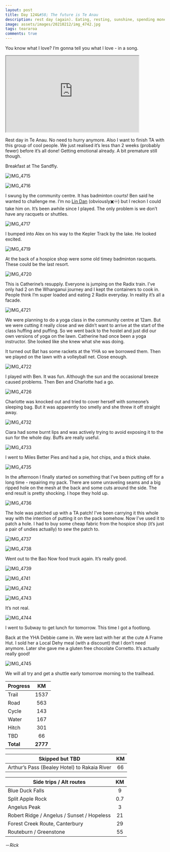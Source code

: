 ```yaml
---
layout: post
title: Day 124&#58; The future is Te Anau
description: rest day (again). Eating, resting, sunshine, spending money. Oh and I played some badminton. It was great.  I tried to repair my pack. That was not so great. 
image: assets/images/20210212/img_4742.jpg
tags: teararoa
comments: true
---
```


You know what I love? I’m gonna tell you what I love - in a song. 

<iframe width="420" height="240"
src="https://www.youtube.com/embed/OnR-iS06wU4">
</iframe>

Rest day in Te Anau. No need to hurry anymore. Also I want to finish TA with this group of cool people. We just realised it’s less than 2 weeks (probably fewer) before it’s all done! Getting emotional already. A bit premature still though. 

Breakfast at The Sandfly. 

![IMG_4715](/assets/images/20210212/img_4715.jpg)

![IMG_4716](/assets/images/20210212/img_4716.jpg)

I swung by the community centre. It has badminton courts! Ben said he wanted to challenge me. I’m no [Lin Dan](https://en.wikipedia.org/wiki/Lin_Dan) (obviously✖️♾) but I reckon I could take him on. It’s been awhile since I played. The only problem is we don’t have any racquets or shuttles. 

![IMG_4717](/assets/images/20210212/img_4717.jpg)

I bumped into Alex on his way to the Kepler Track by the lake. He looked excited. 

![IMG_4719](/assets/images/20210212/img_4719.jpg)

At the back of a hospice shop were some old timey badminton racquets. These could be the last resort. 

![IMG_4720](/assets/images/20210212/img_4720.jpg)

This is Catherine’s resupply. Everyone is jumping on the Radix train. I’ve only had 2 on the Whanganui journey and I kept the containers  to cook in. People think I’m super loaded and eating 2 Radix everyday. In reality it’s all a facade.

![IMG_4721](/assets/images/20210212/img_4721.jpg)

We were planning to do a yoga class in the community centre at 12am. But we were cutting it really close and we didn’t want to arrive at the start of the class huffing and puffing. So we went back to the hostel and just did our own versions of yoga on the lawn. Catherine had once been a yoga instructor. She looked like she knew what she was doing. 

It turned out Bat has some rackets at the YHA so we borrowed them. Then we played on the lawn with a volleyball net. Close enough. 

![IMG_4722](/assets/images/20210212/img_4722.jpg)

I played with Ben. It was fun. Although the sun and the occasional breeze caused problems. Then Ben and Charlotte had a go. 

![IMG_4726](/assets/images/20210212/img_4726.jpg)

Charlotte was knocked out and tried to cover herself with someone’s sleeping bag. But it was apparently too smelly and she threw it off straight away. 

![IMG_4732](/assets/images/20210212/img_4732.jpg)

Ciara had some burnt lips and was actively trying to avoid exposing it to the sun for the whole day. Buffs are really useful. 

![IMG_4733](/assets/images/20210212/img_4733.jpg)

I went to Miles Better Pies and had a pie, hot chips, and a thick shake. 

![IMG_4735](/assets/images/20210212/img_4735.jpg)

In the afternoon I finally started on something that I’ve been putting off for a long time - repairing my pack. There are some unraveling seams and a big ripped hole on the mesh at the back and some cuts around the side. The end result is pretty shocking. I hope they hold up. 

![IMG_4736](/assets/images/20210212/img_4736.jpg)

The hole was patched up with a TA patch! I’ve been carrying it this whole way with the intention of putting it on the pack somehow. Now I’ve used it to patch a hole. I had to buy some cheap fabric from the hospice shop (it’s just a pair of undies actually) to sew the patch to.

![IMG_4737](/assets/images/20210212/img_4737.jpg)

![IMG_4738](/assets/images/20210212/img_4738.jpg)

Went out to the Bao Now food truck again. It’s really good. 

![IMG_4739](/assets/images/20210212/img_4739.jpg)

![IMG_4741](/assets/images/20210212/img_4741.jpg)

![IMG_4742](/assets/images/20210212/img_4742.jpg)

![IMG_4743](/assets/images/20210212/img_4743.jpg)

It’s not real. 

![IMG_4744](/assets/images/20210212/img_4744.jpg)

I went to Subway to get lunch for tomorrow. This time I got a footlong.

Back at the YHA Debbie came in. We were last with her at the cute A Frame Hut. I sold her a Local Dehy meal (with a discount) that I don’t need anymore. Later she gave me a gluten free chocolate Cornetto. It’s actually really good!

![IMG_4745](/assets/images/20210212/img_4745.jpg)

We will all try and get a shuttle early tomorrow morning to the trailhead.


| Progress | KM |
| ---- |:----:|
| Trail | 1537 |
| Road | 563 |
| Cycle | 143 |
| Water | 167 |
| Hitch | 301 |
| TBD | 66 |
| **Total** | **2777** |

| Skipped but TBD | KM |
| ---- |:----:|
| Arthur’s Pass (Bealey Hotel) to Rakaia River | 66 |

| Side trips / Alt routes | KM |
| ---- |:----:|
| Blue Duck Falls | 9 |
| Split Apple Rock | 0.7 |
| Angelus Peak | 3 |
| Robert Ridge / Angelus / Sunset / Hopeless | 21 |
| Forest Creek Route, Canterbury | 29 |
| Routeburn / Greenstone | 55 |


－_Rick_